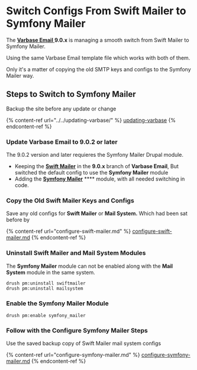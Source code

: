 # Switch Configs From Swift Mailer to Symfony Mailer

The [**Varbase Email** ](https://www.drupal.org/project/varbase\_email)**9.0.x** is managing a smooth switch from Swift Mailer to Symfony Mailer.

Using the same Varbase Email template file which works with both of them.

Only it's a matter of copying the old SMTP keys and configs to the Symfony Mailer way.

## Steps to Switch to Symfony Mailer

Backup the site before any update or change

{% content-ref url="../../updating-varbase/" %}
[updating-varbase](../../updating-varbase/)
{% endcontent-ref %}

### Update **Varbase Email** to **9.0.2 or later**

The 9.0.2 version and later requieres the Symfony Mailer Drupal module.&#x20;

* Keeping the [**Swift Mailer**](https://www.drupal.org/project/swiftmailer) in the **9.0.x** branch of **Varbase Email**, But switched the default config to use the **Symfony Mailer** module
* Adding the [**Symfony Mailer**](https://www.drupal.org/project/symfony\_mailer) **** module, with all needed switching in code.

### Copy the Old Swift Mailer Keys and Configs

Save any old configs for **Swift Mailer** or **Mail System.** Which had been sat before by&#x20;

{% content-ref url="configure-swift-mailer.md" %}
[configure-swift-mailer.md](configure-swift-mailer.md)
{% endcontent-ref %}

### Uninstall Swift Mailer and Mail System Modules

The **Symfony Mailer** module can not be enabled along with the **Mail System** module in the same system.

```
drush pm:uninstall swiftmailer
drush pm:uninstall mailsystem
```

### Enable the Symfony Mailer Module

```
drush pm:enable symfony_mailer
```

### Follow with the Configure Symfony Mailer Steps

Use the saved backup copy of Swift Mailer mail system configs&#x20;

{% content-ref url="configure-symfony-mailer.md" %}
[configure-symfony-mailer.md](configure-symfony-mailer.md)
{% endcontent-ref %}

